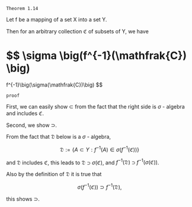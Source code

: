 ```
Theorem 1.14
```

Let f be a mapping of a set X into a set Y. 

Then for an arbitrary collection $\mathfrak{C}$ of subsets of Y, we have 

$$
\sigma \big(f^{-1}(\mathfrak{C}) \big)
=
f^{-1}\big(\sigma(\mathfrak{C})\big)
$$

```
proof
```

First, we can easily show $\subset$ from the fact that the right side is $\sigma$ - algebra and includes $\mathfrak{C}$.

Second, we show $\supset$.

From the fact that $\mathfrak{D}$ below is a $\sigma$ - algebra, 

$$
\mathfrak{D}
:=
\{ A \subset Y: f^{-1}(A) \in \sigma \big( f^{-1}(\mathfrak{C}) \big) \}
$$

and $\mathfrak{D}$ includes $\mathfrak{C}$, this leads to $\mathfrak{D} \supset \sigma(\mathfrak{C})$, and
$f^{-1}(\mathfrak{D}) \supset
f^{-1}\big(\sigma(\mathfrak{C})\big)$.

Also by the definition of $\mathfrak{D}$ it is true that

$$
\sigma \big( f^{-1}(\mathfrak{C}) \big)
\supset
f^{-1}(\mathfrak{D}),
$$

this shows $\supset$.





